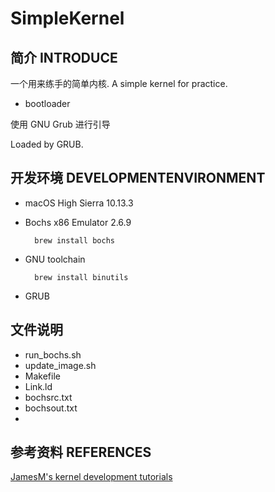 # SimpleKernel

## 简介 INTRODUCE

一个用来练手的简单内核.
A simple kernel for practice.

- bootloader

使用 GNU Grub 进行引导

Loaded by GRUB.

## 开发环境 DEVELOPMENTENVIRONMENT

- macOS High Sierra 10.13.3
- Bochs x86 Emulator 2.6.9

        brew install bochs


- GNU toolchain

        brew install binutils

- GRUB



## 文件说明
- run_bochs.sh
- update_image.sh
- Makefile
- Link.ld
- bochsrc.txt
- bochsout.txt
- 


## 参考资料 REFERENCES

[JamesM's kernel development tutorials](http://www.jamesmolloy.co.uk/tutorial_html/1.-Environment%20setup.html)



